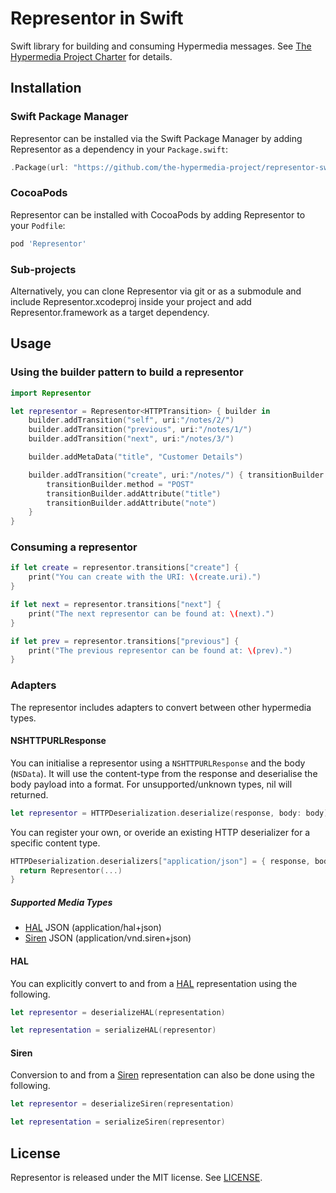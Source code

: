 # Representor in Swift

Swift library for building and consuming Hypermedia messages. See [The Hypermedia Project Charter](https://github.com/the-hypermedia-project/charter) for details.

## Installation

### Swift Package Manager

Representor can be installed via the Swift Package Manager by adding
Representor as a dependency in your `Package.swift`:

```swift
.Package(url: "https://github.com/the-hypermedia-project/representor-swift.git", majorVersion: 0, minor: 7)
```

### CocoaPods

Representor can be installed with CocoaPods by adding Representor to your
`Podfile`:

```ruby
pod 'Representor'
```

### Sub-projects

Alternatively, you can clone Representor via git or as a submodule and
include Representor.xcodeproj inside your project and add
Representor.framework as a target dependency.

## Usage

### Using the builder pattern to build a representor

```swift
import Representor

let representor = Representor<HTTPTransition> { builder in
    builder.addTransition("self", uri:"/notes/2/")
    builder.addTransition("previous", uri:"/notes/1/")
    builder.addTransition("next", uri:"/notes/3/")

    builder.addMetaData("title", "Customer Details")

    builder.addTransition("create", uri:"/notes/") { transitionBuilder in
        transitionBuilder.method = "POST"
        transitionBuilder.addAttribute("title")
        transitionBuilder.addAttribute("note")
    }
}
```

### Consuming a representor

```swift
if let create = representor.transitions["create"] {
    print("You can create with the URI: \(create.uri).")
}

if let next = representor.transitions["next"] {
    print("The next representor can be found at: \(next).")
}

if let prev = representor.transitions["previous"] {
    print("The previous representor can be found at: \(prev).")
}
```

### Adapters

The representor includes adapters to convert between other hypermedia types.

#### NSHTTPURLResponse

You can initialise a representor using a `NSHTTPURLResponse` and the body (`NSData`). It will use the content-type from the response and deserialise the body payload into a format. For unsupported/unknown types, nil will returned.

```swift
let representor = HTTPDeserialization.deserialize(response, body: body)
```

You can register your own, or overide an existing HTTP deserializer for a
specific content type.

```swift
HTTPDeserialization.deserializers["application/json"] = { response, body in
  return Representor(...)
}
```

##### Supported Media Types

- [HAL](http://stateless.co/hal_specification.html) JSON (application/hal+json)
- [Siren](https://github.com/kevinswiber/siren) JSON (application/vnd.siren+json)

#### HAL

You can explicitly convert to and from a [HAL](http://stateless.co/hal_specification.html) representation using the following.

```swift
let representor = deserializeHAL(representation)
```

```swift
let representation = serializeHAL(representor)
```

#### Siren

Conversion to and from a [Siren](https://github.com/kevinswiber/siren) representation can also be done using the following.

```swift
let representor = deserializeSiren(representation)
```

```swift
let representation = serializeSiren(representor)
```

## License

Representor is released under the MIT license. See [LICENSE](LICENSE).


